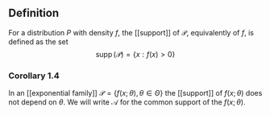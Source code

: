 ## Definition
For a distribution $P$ with density $f$, the [[support]] of $\mathcal{P}$, equivalently of $f$, is defined as the set
$$
\operatorname{supp}(\mathcal{P})=\{x: f(x)>0\}
$$
### Corollary 1.4
In an [[exponential family]] $\mathcal{P}=\{f(x ; \theta), \theta \in \Theta\}$ the [[support]] of $f(x ; \theta)$ does not depend on $\theta$. We will write $\mathcal{A}$ for the common support of the $f(x ; \theta)$.
